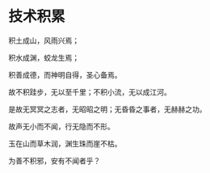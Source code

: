# 技术积累

积土成山，风雨兴焉；

积水成渊，蛟龙生焉；

积善成德，而神明自得，圣心备焉。

故不积跬步，无以至千里；不积小流，无以成江河。

是故无冥冥之志者，无昭昭之明；无昏昏之事者，无赫赫之功。

故声无小而不闻，行无隐而不形。

玉在山而草木润，渊生珠而崖不枯。

为善不积邪，安有不闻者乎？